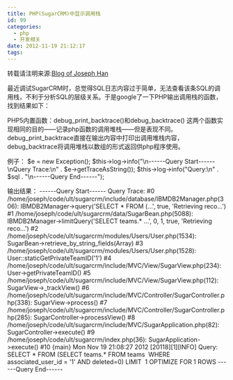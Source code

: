 ```yaml
---
title: PHP(SugarCRM)中显示调用栈
id: 99
categories:
  - php
  - 开发相关
date: 2012-11-19 21:12:17
tags:
---
```


转载请注明来源:[Blog of Joseph Han](http://blog.joseph-han.net/ "Blog of Joseph Han")

最近调试SugarCRM时，总觉得SQL日志内容过于简单，无法查看该条SQL的调用栈，不利于分析SQL的层级关系。于是google了一下PHP输出调用栈的函数，找到结果如下：

PHP5内置函数：debug_print_backtrace()和debug_backtrace()
这两个函数实现相同的目的——记录php函数的调用堆栈——但是表现不同。debug_print_backtrace直接在输出内容中打印出调用堆栈内容，debug_backtrace将调用堆栈以数组的形式返回供php程序使用。

例子：
$e = new Exception();
$this-&gt;log-&gt;info("\n------Query Start------\nQuery Trace:\n" . $e-&gt;getTraceAsString());
$this-&gt;log-&gt;info("Query:\n" . $sql . "\n------Query End------");

输出结果：
------Query Start------
Query Trace:
#0 /home/joseph/code/ult/sugarcrm/include/database/IBMDB2Manager.php(306): IBMDB2Manager-&gt;query('SELECT * FROM (...', true, 'Retrieving reco...')
#1 /home/joseph/code/ult/sugarcrm/data/SugarBean.php(5088): IBMDB2Manager-&gt;limitQuery('SELECT teams.* ...', 0, 1, true, 'Retrieving reco...')
#2 /home/joseph/code/ult/sugarcrm/modules/Users/User.php(1534): SugarBean-&gt;retrieve_by_string_fields(Array)
#3 /home/joseph/code/ult/sugarcrm/modules/Users/User.php(1528): User::staticGetPrivateTeamID('1')
#4 /home/joseph/code/ult/sugarcrm/include/MVC/View/SugarView.php(234): User-&gt;getPrivateTeamID()
#5 /home/joseph/code/ult/sugarcrm/include/MVC/View/SugarView.php(112): SugarView-&gt;_trackView()
#6 /home/joseph/code/ult/sugarcrm/include/MVC/Controller/SugarController.php(338): SugarView-&gt;process()
#7 /home/joseph/code/ult/sugarcrm/include/MVC/Controller/SugarController.php(285): SugarController-&gt;processView()
#8 /home/joseph/code/ult/sugarcrm/include/MVC/SugarApplication.php(82): SugarController-&gt;execute()
#9 /home/joseph/code/ult/sugarcrm/index.php(36): SugarApplication-&gt;execute()
#10 {main}
Mon Nov 19 21:08:27 2012 [20118][1][INFO] Query:
SELECT * FROM (SELECT teams.* FROM teams  WHERE associated_user_id = '1' AND deleted=0) LIMIT  1 OPTIMIZE FOR 1 ROWS
------Query End------

&nbsp;

&nbsp;